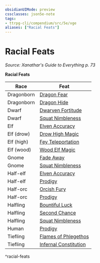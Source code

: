 ```yaml
---
obsidianUIMode: preview
cssclasses: json5e-note
tags:
- ttrpg-cli/compendium/src/5e/xge
aliases: ["Racial Feats"]
---
```

# Racial Feats
*Source: Xanathar's Guide to Everything p. 73* 

**Racial Feats**

| Race | Feat |
|------|------|
| Dragonborn | [Dragon Fear](3-Mechanics/CLI/feats/dragon-fear-xge.md) |
| Dragonborn | [Dragon Hide](3-Mechanics/CLI/feats/dragon-hide-xge.md) |
| Dwarf | [Dwarven Fortitude](3-Mechanics/CLI/feats/dwarven-fortitude-xge.md) |
| Dwarf | [Squat Nimbleness](3-Mechanics/CLI/feats/squat-nimbleness-xge.md) |
| Elf | [Elven Accuracy](3-Mechanics/CLI/feats/elven-accuracy-xge.md) |
| Elf (drow) | [Drow High Magic](3-Mechanics/CLI/feats/drow-high-magic-xge.md) |
| Elf (high) | [Fey Teleportation](3-Mechanics/CLI/feats/fey-teleportation-xge.md) |
| Elf (wood) | [Wood Elf Magic](3-Mechanics/CLI/feats/wood-elf-magic-xge.md) |
| Gnome | [Fade Away](3-Mechanics/CLI/feats/fade-away-xge.md) |
| Gnome | [Squat Nimbleness](3-Mechanics/CLI/feats/squat-nimbleness-xge.md) |
| Half-elf | [Elven Accuracy](3-Mechanics/CLI/feats/elven-accuracy-xge.md) |
| Half-elf | [Prodigy](3-Mechanics/CLI/feats/prodigy-xge.md) |
| Half-orc | [Orcish Fury](3-Mechanics/CLI/feats/orcish-fury-xge.md) |
| Half-orc | [Prodigy](3-Mechanics/CLI/feats/prodigy-xge.md) |
| Halfling | [Bountiful Luck](3-Mechanics/CLI/feats/bountiful-luck-xge.md) |
| Halfling | [Second Chance](3-Mechanics/CLI/feats/second-chance-xge.md) |
| Halfling | [Squat Nimbleness](3-Mechanics/CLI/feats/squat-nimbleness-xge.md) |
| Human | [Prodigy](3-Mechanics/CLI/feats/prodigy-xge.md) |
| Tiefling | [Flames of Phlegethos](3-Mechanics/CLI/feats/flames-of-phlegethos-xge.md) |
| Tiefling | [Infernal Constitution](3-Mechanics/CLI/feats/infernal-constitution-xge.md) |
^racial-feats